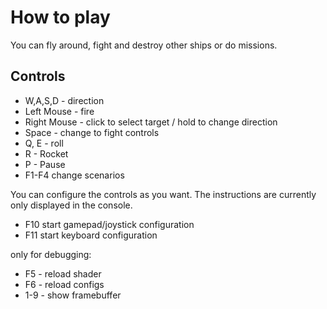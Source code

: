 How to play
===========

You can fly around, fight and destroy other ships or do missions.

## Controls
* W,A,S,D - direction
* Left Mouse - fire
* Right Mouse - click to select target / hold to change direction
* Space - change to fight controls
* Q, E - roll
* R - Rocket
* P - Pause
* F1-F4 change scenarios

You can configure the controls as you want. The instructions are currently only displayed in the console.
* F10 start gamepad/joystick configuration
* F11 start keyboard configuration

only for debugging:
* F5 - reload shader
* F6 - reload configs
* 1-9 - show framebuffer

